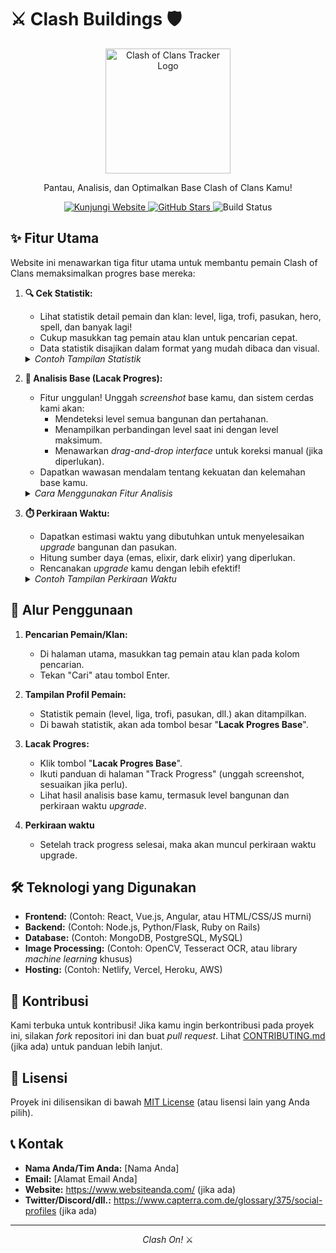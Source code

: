 # ⚔️ Clash Buildings 🛡️

<p align="center">
  <img src="URL_LOGO_ANDA" alt="Clash of Clans Tracker Logo" width="200">
</p>

<p align="center">
  Pantau, Analisis, dan Optimalkan Base Clash of Clans Kamu!
</p>

<p align="center">
  <a href="URL_WEBSITE_ANDA">
    <img src="https://img.shields.io/badge/Kunjungi%20Website-blue?style=for-the-badge&logo=world&logoColor=white" alt="Kunjungi Website">
  </a>
  <a href="URL_REPO_GITHUB_ANDA">
    <img src="https://img.shields.io/github/stars/USERNAME_ANDA/REPO_ANDA?style=for-the-badge&logo=github&color=black" alt="GitHub Stars">
  </a>
  <img src="https://img.shields.io/badge/build-passing-brightgreen?style=for-the-badge" alt="Build Status">
</p>

## ✨ Fitur Utama

Website ini menawarkan tiga fitur utama untuk membantu pemain Clash of Clans memaksimalkan progres base mereka:

1.  **🔍 Cek Statistik:**
    *   Lihat statistik detail pemain dan klan: level, liga, trofi, pasukan, hero, spell, dan banyak lagi!
    *   Cukup masukkan tag pemain atau klan untuk pencarian cepat.
    *   Data statistik disajikan dalam format yang mudah dibaca dan visual.

    <details>
    <summary><i>Contoh Tampilan Statistik</i></summary>
        <img src="URL_CONTOH_GAMBAR_STATISTIK" alt="Contoh Tampilan Statistik" width="400">
        <p><i>(Ganti gambar ini dengan screenshot asli dari website Anda)</i></p>
    </details>
2.  **🔬 Analisis Base (Lacak Progres):**
    *   Fitur unggulan! Unggah *screenshot* base kamu, dan sistem cerdas kami akan:
        *   Mendeteksi level semua bangunan dan pertahanan.
        *   Menampilkan perbandingan level saat ini dengan level maksimum.
        *   Menawarkan *drag-and-drop interface* untuk koreksi manual (jika diperlukan).
    *   Dapatkan wawasan mendalam tentang kekuatan dan kelemahan base kamu.

    <details>
    <summary><i>Cara Menggunakan Fitur Analisis</i></summary>
        <ol>
            <li>Buka Clash of Clans dan masuk ke mode <b>Edit Layout</b>.</li>
            <li>(Opsional) Gunakan layout base yang telah kami sediakan untuk level Town Hall kamu. <a href="URL_KE_LAYOUT">Download di sini</a>.</li>
            <li>Ambil <b>screenshot</b> seluruh base kamu.</li>
            <li>Kembali ke website ini dan <b>unggah screenshot</b>.</li>
            <li><b>Sesuaikan</b> posisi bangunan dengan <i>drag-and-drop</i> jika ada kesalahan deteksi.</li>
            <li><b>Simpan</b> progres kamu!</li>
        </ol>
         <img src="URL_CONTOH_GAMBAR_ANALISIS" alt="Contoh Tampilan Analisis" width="400">
          <p><i>(Ganti dengan screenshot fitur drag-and-drop)</i></p>
    </details>

3.  **⏱️ Perkiraan Waktu:**
    *   Dapatkan estimasi waktu yang dibutuhkan untuk menyelesaikan *upgrade* bangunan dan pasukan.
    *   Hitung sumber daya (emas, elixir, dark elixir) yang diperlukan.
    *   Rencanakan *upgrade* kamu dengan lebih efektif!

    <details>
    <summary><i>Contoh Tampilan Perkiraan Waktu</i></summary>
      <img src="URL_CONTOH_GAMBAR_WAKTU" alt="Contoh Tampilan Perkiraan Waktu" width="400">
      <p><i>(Ganti dengan screenshot fitur perkiraan waktu)</i></p>
    </details>

## 🚀 Alur Penggunaan

1.  **Pencarian Pemain/Klan:**
    *   Di halaman utama, masukkan tag pemain atau klan pada kolom pencarian.
    *   Tekan "Cari" atau tombol Enter.

2.  **Tampilan Profil Pemain:**
    *   Statistik pemain (level, liga, trofi, pasukan, dll.) akan ditampilkan.
    *   Di bawah statistik, akan ada tombol besar "**Lacak Progres Base**".

3.  **Lacak Progres:**
    *   Klik tombol "**Lacak Progres Base**".
    *   Ikuti panduan di halaman "Track Progress" (unggah screenshot, sesuaikan jika perlu).
    *   Lihat hasil analisis base kamu, termasuk level bangunan dan perkiraan waktu *upgrade*.

4.  **Perkiraan waktu**
    *  Setelah track progress selesai, maka akan muncul perkiraan waktu upgrade.

## 🛠️ Teknologi yang Digunakan

*   **Frontend:** (Contoh: React, Vue.js, Angular, atau HTML/CSS/JS murni)
*   **Backend:** (Contoh: Node.js, Python/Flask, Ruby on Rails)
*   **Database:** (Contoh: MongoDB, PostgreSQL, MySQL)
*   **Image Processing:** (Contoh: OpenCV, Tesseract OCR, atau library *machine learning* khusus)
*   **Hosting:** (Contoh: Netlify, Vercel, Heroku, AWS)

## 🤝 Kontribusi

Kami terbuka untuk kontribusi! Jika kamu ingin berkontribusi pada proyek ini, silakan *fork* repositori ini dan buat *pull request*.  Lihat [CONTRIBUTING.md](URL_KE_CONTRIBUTING) (jika ada) untuk panduan lebih lanjut.

## 📝 Lisensi

Proyek ini dilisensikan di bawah [MIT License](URL_KE_LICENSE) (atau lisensi lain yang Anda pilih).

## 📞 Kontak

*   **Nama Anda/Tim Anda:** [Nama Anda]
*   **Email:** [Alamat Email Anda]
*   **Website:** https://www.websiteanda.com/ (jika ada)
*   **Twitter/Discord/dll.:** https://www.capterra.com.de/glossary/375/social-profiles (jika ada)

---

<p align="center">
  <i>Clash On!</i> ⚔️
</p>